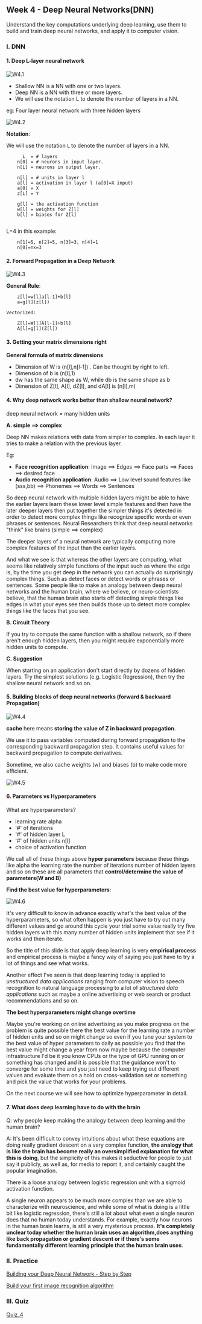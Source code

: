 ## Week 4 - Deep Neural Networks(DNN)

Understand the key computations underlying deep learning, use them to build and train deep neural networks, and apply it to computer vision.

### I. DNN

#### 1. Deep L-layer neural network

![W4.1](https://github.com/JiaRuiShao/Deep-Learning/blob/DL/Neural%20Networks%20and%20deep%20learning/images/W4/W4.1.png?raw=true)

- Shallow NN is a NN with one or two layers.
- Deep NN is a NN with three or more layers.
- We will use the notation L to denote the number of layers in a NN.

eg: Four layer neural network with three hidden layers

![W4.2](https://github.com/JiaRuiShao/Deep-Learning/blob/DL/Neural%20Networks%20and%20deep%20learning/images/W4/W4.2.png?raw=true)

__Notation__:

We will use the notation `L` to denote the number of layers in a NN.

```
	  L  = # layers
	n[0] = # neurons in input layer. 
	n[L] = neurons in output layer.

	n[l] = # units in layer l
	a[l] = activation in layer l (a[0]=X input)
	a[0] = X
	z[L] = Y

	g[l] = the activation function
	w[l] = weights for Z[l]
	b[l] = biases for Z[l]
	
```

L=4 in this example:

```
	n[1]=5, n[2]=5, n[3]=3, n[4]=1
	n[0]=nx=3
```

#### 2. Forward Propagation in a Deep Network

![W4.3](https://github.com/JiaRuiShao/Deep-Learning/blob/DL/Neural%20Networks%20and%20deep%20learning/images/W4/W4.3.png?raw=true)

__General Rule__:

```
	z[l]=w[l]a[l-1]+b[l]
	a=g[l](z[l])

Vectorized:
	
	Z[l]=W[l]A[l-1]+b[l]
	A[l]=g[l](Z[l])
```

#### 3. Getting your matrix dimensions right

__General formula of matrix dimensions__

* Dimension of W is (n[l],n[l-1]) . Can be thought by right to left.
* Dimension of b is (n[l],1)
* dw has the same shape as W, while db is the same shape as b
* Dimension of Z[l], A[l], dZ[l], and dA[l] is (n[l],m)

#### 4. Why deep network works better than shallow neural network?

deep neural network = many hidden units

__A. simple ==> complex__

Deep NN makes relations with data from simpler to complex. In each layer it tries to make a relation with the previous layer. 

Eg:
- __Face recognition application__: Image ==> Edges ==> Face parts ==> Faces ==> desired face
- __Audio recognition application__: Audio ==> Low level sound features like (sss,bb) ==> Phonemes ==> Words ==> Sentences

So deep neural network with multiple hidden layers might be able to have the earlier layers learn these lower level simple features and then have the later deeper layers then put together the simpler things it's detected in order to detect more complex things like recognize specific words or even phrases or sentences.
Neural Researchers think that deep neural networks "think" like brains (simple ==> complex)

The deeper layers of a neural network are typically computing more complex features of the input than the earlier layers.

And what we see is that whereas the other layers are computing, what seems like relatively simple functions of the input such as where the edge is, by the time you get deep in the network you can actually do surprisingly complex things. Such as detect faces or detect words or phrases or sentences. Some people like to make an analogy between deep neural networks and the human brain, where we believe, or neuro-scientists believe, that the human brain also starts off detecting simple things like edges in what your eyes see then builds those up to detect more complex things like the faces that you see.

__B. Circuit Theory__

If you try to compute the same function with a shallow network, so if there aren't enough hidden layers, then you might require exponentially more hidden units to compute.

__C. Suggestion__

When starting on an application don't start directly by dozens of hidden layers. Try the simplest solutions (e.g. Logistic Regression), then try the shallow neural network and so on.

#### 5. Building blocks of deep neural networks (forward & backward Propagation)

![W4.4](https://github.com/JiaRuiShao/Deep-Learning/blob/DL/Neural%20Networks%20and%20deep%20learning/images/W4/W4.4.png?raw=true)

__cache__ here means __storing the value of Z in backward propagation__.

We use it to pass variables computed during forward propagation to the corresponding backward propagation step. It contains useful values for backward propagation to compute derivatives.

Sometime, we also cache weights (w) and biases (b) to make code more efficient.

![W4.5](https://github.com/JiaRuiShao/Deep-Learning/blob/DL/Neural%20Networks%20and%20deep%20learning/images/W4/W4.5.png?raw=true)

#### 6. Parameters vs Hyperparameters

What are hyperparameters?

- learning rate alpha
- '#' of iterations
- '#' of hidden layer L
- '#' of hidden units n[l]
- choice of activation function

We call all of these things above __hyper parameters__ because these things like alpha the learning rate the number of iterations number of hidden layers and so on these are all parameters that __control/determine the value of parameters(W and B)__


__Find the best value for hyperparameters__:

![W4.6](https://github.com/JiaRuiShao/Deep-Learning/blob/DL/Neural%20Networks%20and%20deep%20learning/images/W4/W4.6.png?raw=true)

It's very difficult to know in advance exactly what's the best value of the hyperparameters, so what often happen is you just have to try out many different values and go around this cycle your trial some value really try five hidden layers with this many number of hidden units implement that see if it works and then iterate. 

So the title of this slide is that apply deep learning is very __empirical process__ and empirical process is maybe a fancy way of saying you just have to try a lot of things and see what works.

Another effect I've seen is that deep learning today is applied to _unstructured data applications_ ranging from computer vision to speech recognition to natural language processing to a lot of _structured data applications_ such as maybe a online advertising or web search or product recommendations and so on.

__The best hyperparameters might change overtime__

Maybe you're working on online advertising as you make progress on the problem is quite possible there the best value for the learning rate a number of hidden units and so on might change so even if you tune your system to the best value of hyper parameters to daily as possible you find that the best value might change a year from now maybe because the computer infrastructure I'd be it you know CPUs or the type of GPU running on or something has changed and it is possible that the guidance won't to converge for some time and you just need to keep trying out different values and evaluate them on a hold on cross-validation set or something and pick the value that works for your problems.

On the next course we will see how to optimize hyperparameter in detail.

#### 7. What does deep learning have to do with the brain

Q: why people keep making the analogy between deep learning and the human brain?

A: It's been difficult to convey intuitions about what these equations are doing really gradient descent on a very complex function, __the analogy that is like the brain has become really an oversimplified explanation for what this is doing__, but the simplicity of this makes it seductive for people to just say it publicly, as well as, for media to report it, and certainly caught the popular imagination.

There is a loose analogy between logistic regression unit with a sigmoid activation function.

A single neuron appears to be much more complex than we are able to characterize with neuroscience, and while some of what is doing is a little bit like logistic regression, there's still a lot about what even a single neuron does that no human today understands. For example, exactly how neurons in the human brain learns, is still a very mysterious process. __It's completely unclear today whether the human brain uses an algorithm,does anything like back propagation or gradient descent or if there's some fundamentally different learning principle that the human brain uses__.

### II. Practice

[Building your Deep Neural Network - Step by Step](https://github.com/JiaRuiShao/Deep-Learning/blob/DL/Neural%20Networks%20and%20deep%20learning/projects/Building%20your%20Deep%20Neural%20Network%20-%20Step%20by%20Step.ipynb)

[Build your first image recognition algorithm](https://github.com/JiaRuiShao/Deep-Learning/blob/DL/Neural%20Networks%20and%20deep%20learning/projects/Build%20your%20first%20image%20recognition%20algorithm.ipynb)

### III. Quiz

[Quiz_4](https://github.com/JiaRuiShao/Deep-Learning/blob/DL/Neural%20Networks%20and%20deep%20learning/Quiz/W4%20Quiz.md)
